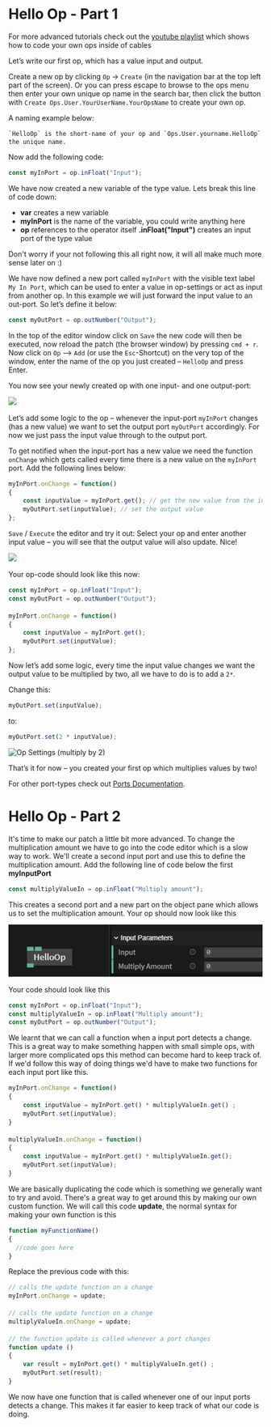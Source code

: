 # Hello Op - Part 1

For more advanced tutorials check out the [youtube playlist](https://www.youtube.com/playlist?list=PLYimpE2xWgBvKQg65p9q5sa2jJaHGO7Ka) which shows how to code your own ops inside of cables

Let’s write our first op, which has a value input and output.

Create a new op by clicking `Op` -> `Create` (in the navigation bar at the top left part of the screen).
Or you can press escape to browse to the ops menu then enter your own unique op name in the search bar, then click the button with `Create Ops.User.YourUserName.YourOpsName` to create your own op.

A naming example below:
```text
`HelloOp` is the short-name of your op and `Ops.User.yourname.HelloOp` the unique name.
```
Now add the following code:

```javascript
const myInPort = op.inFloat("Input");
```
We have now created a new variable of the type value. Lets break this line of code down:
- **var** creates a new variable
- **myInPort** is the name of the variable, you could write anything here
- **op** references to the operator itself **.inFloat("Input")** creates an input port of the type value

Don't worry if your not following this all right now, it will all make much more sense later on :)

We have now defined a new port called `myInPort` with the visible text label `My In Port`, which can be used to enter a value in op-settings or act as input from another op.
In this example we will just forward the input value to an out-port. So let’s define it below:

```javascript
const myOutPort = op.outNumber("Output");
```

In the top of the editor window click on `Save` the new code will then be executed, now reload the patch (the browser window) by pressing `cmd + r`.
Now click on `Op` —> `Add` (or use the `Esc`-Shortcut) on the very top of the window, enter the name of the op you just created – `HelloOp` and press Enter.

You now see your newly created op with one input- and one output-port:

![](img/hello-op-1.png)

Let’s add some logic to the op – whenever the input-port `myInPort` changes (has a new value) we want to  set the output port `myOutPort` accordingly. For now we just pass the input value through to the output port.

To get notified when the input-port has a new value we need the function `onChange` which gets called every time there is a new value on the `myInPort` port.
Add the following lines below:

```javascript
myInPort.onChange = function()
{
    const inputValue = myInPort.get(); // get the new value from the input port
    myOutPort.set(inputValue); // set the output value
};
```

`Save` / `Execute` the editor and try it out: Select your op and enter another input value – you will see that the output value will also update. Nice!

![](img/hello-op-inout-same.png)

Your op-code should look like this now:

```javascript
const myInPort = op.inFloat("Input");
const myOutPort = op.outNumber("Output");

myInPort.onChange = function()
{
    const inputValue = myInPort.get();
    myOutPort.set(inputValue);
};
```

Now let’s add some logic, every time the input value changes we want the output value to be multiplied by two, all we have to do is to add a `2*`.

Change this:

```javascript
myOutPort.set(inputValue);
```

to:

```javascript
myOutPort.set(2 * inputValue);
```

![Op Settings (multiply by 2)](img/op-settings-mul.png)

That’s it for now – you created your first op which multiplies values by two!

For other port-types check out [Ports Documentation](../dev_creating_ports/dev_creating_ports).

# Hello Op - Part 2

It's time to make our patch a little bit more advanced.
To change the multiplication amount we have to go into the code editor which is a slow way to work.
We'll create a second input port and use this to define the multiplication amount.
Add the following line of code below the first **myInputPort**
```javascript
const multiplyValueIn = op.inFloat("Multiply amount");
```

This creates a second port and a new part on the object pane which allows us to set the multiplication amount.
Your op should now look like this

![](img/b-port_in_multiply_amount2.png)


Your code should look like this
```javascript
const myInPort = op.inFloat("Input");
const multiplyValueIn = op.inFloat("Multiply amount");
const myOutPort = op.outNumber("Output");
```


We learnt that we can call a function when a input port detects a change. This is a great way to make something happen with small simple ops, with larger more complicated ops this method can become hard to keep track of.
If we'd follow this way of doing things we'd have to make two functions for each input port like this.

```javascript
myInPort.onChange = function()
{
    const inputValue = myInPort.get() * multiplyValueIn.get() ;
    myOutPort.set(inputValue);
}

multiplyValueIn.onChange = function()
{
    const inputValue = myInPort.get() * multiplyValueIn.get();
    myOutPort.set(inputValue);
}

```

We are basically duplicating the code which is something we generally want to try and avoid.
There's a great way to get around this by making our own custom function.
We will call this code **update**, the normal syntax for making your own function is this

```javascript
function myFunctionName()
{
  //code goes here
}
```
Replace the previous code with this:
```javascript
// calls the update function on a change
myInPort.onChange = update;

// calls the update function on a change
multiplyValueIn.onChange = update;

// the function update is called whenever a port changes
function update ()
{
    var result = myInPort.get() * multiplyValueIn.get() ;
    myOutPort.set(result);
}
```
We now have one function that is called whenever one of our input ports detects a change. This makes it far easier to keep track of what our code is doing.










